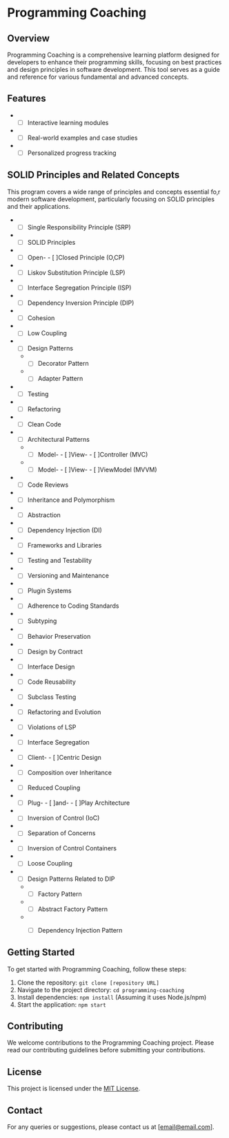 # Programming Coaching

## Overview
Programming Coaching is a comprehensive learning platform designed for developers to enhance their programming skills, focusing on best practices and design principles in software development. This tool serves as a guide and reference for various fundamental and advanced concepts.

## Features
- - [ ] Interactive learning modules
- - [ ] Real-world examples and case studies
- - [ ] Personalized progress tracking

## SOLID Principles and Related Concepts
This program covers a wide range of principles and concepts essential fo‚r modern software development, particularly focusing on SOLID principles and their applications.

- - [ ] Single Responsibility Principle (SRP) 
- - [ ] SOLID Principles 
- - [ ] Open- - [ ]Closed Principle (O‚CP) 
- - [ ] Liskov Substitution Principle (LSP) 
- - [ ] Interface Segregation Principle (ISP) 
- - [ ] Dependency Inversion Principle (DIP) 
- - [ ] Cohesion 
- - [ ] Low Coupling 
- - [ ] Design Patterns 
  - - [ ] Decorator Pattern 
  - - [ ] Adapter Pattern 
- - [ ] Testing 
- - [ ] Refactoring 
- - [ ] Clean Code 
- - [ ] Architectural Patterns 
  - - [ ] Model- - [ ]View- - [ ]Controller (MVC) 
  - - [ ] Model- - [ ]View- - [ ]ViewModel (MVVM) 
- - [ ] Code Reviews 
- - [ ] Inheritance and Polymorphism 
- - [ ] Abstraction 
- - [ ] Dependency Injection (DI) 
- - [ ] Frameworks and Libraries 
- - [ ] Testing and Testability 
- - [ ] Versioning and Maintenance 
- - [ ] Plugin Systems 
- - [ ] Adherence to Coding Standards 
- - [ ] Subtyping 
- - [ ] Behavior Preservation 
- - [ ] Design by Contract 
- - [ ] Interface Design 
- - [ ] Code Reusability 
- - [ ] Subclass Testing 
- - [ ] Refactoring and Evolution 
- - [ ] Violations of LSP 
- - [ ] Interface Segregation 
- - [ ] Client- - [ ]Centric Design 
- - [ ] Composition over Inheritance 
- - [ ] Reduced Coupling 
- - [ ] Plug- - [ ]and- - [ ]Play Architecture 
- - [ ] Inversion of Control (IoC) 
- - [ ] Separation of Concerns 
- - [ ] Inversion of Control Containers 
- - [ ] Loose Coupling 
- - [ ] Design Patterns Related to DIP 
  - - [ ] Factory Pattern 
  - - [ ] Abstract Factory Pattern 
  - - [ ] Dependency Injection Pattern 


## Getting Started
To get started with Programming Coaching, follow these steps:
1. Clone the repository: `git clone [repository URL]`
2. Navigate to the project directory: `cd programming-coaching`
3. Install dependencies: `npm install` (Assuming it uses Node.js/npm)
4. Start the application: `npm start`

## Contributing
We welcome contributions to the Programming Coaching project. Please read our contributing guidelines before submitting your contributions.

## License
This project is licensed under the [MIT License](LICENSE.md).

## Contact
For any queries or suggestions, please contact us at [email@email.com].

